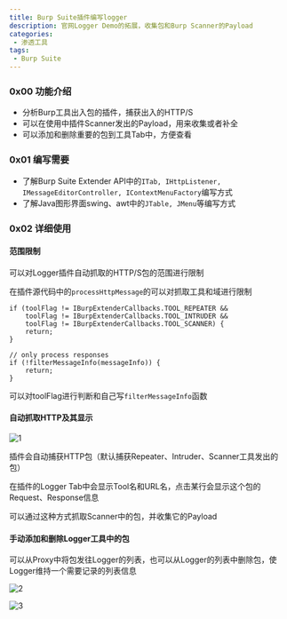 ```yaml
---
title: Burp Suite插件编写logger
description: 官网Logger Demo的拓展，收集包和Burp Scanner的Payload
categories:
 - 渗透工具
tags:
 - Burp Suite
---
```


### 0x00 功能介绍
* 分析Burp工具出入包的插件，捕获出入的HTTP/S
* 可以在使用中插件Scanner发出的Payload，用来收集或者补全
* 可以添加和删除重要的包到工具Tab中，方便查看

### 0x01 编写需要
* 了解Burp Suite Extender API中的`ITab, IHttpListener, IMessageEditorController, IContextMenuFactory`编写方式
* 了解Java图形界面swing、awt中的`JTable, JMenu`等编写方式

### 0x02 详细使用
#### 范围限制
可以对Logger插件自动抓取的HTTP/S包的范围进行限制

在插件源代码中的`processHttpMessage`的可以对抓取工具和域进行限制
```
if (toolFlag != IBurpExtenderCallbacks.TOOL_REPEATER &&
    toolFlag != IBurpExtenderCallbacks.TOOL_INTRUDER &&
    toolFlag != IBurpExtenderCallbacks.TOOL_SCANNER) {
    return;
}

// only process responses
if (!filterMessageInfo(messageInfo)) {
    return;
}
```

可以对toolFlag进行判断和自己写`filterMessageInfo`函数

#### 自动抓取HTTP及其显示
![1](https://milkfr.github.io/assets/images/posts/2018-05-21-burp-extender-logger/1.png)

插件会自动捕获HTTP包（默认捕获Repeater、Intruder、Scanner工具发出的包）

在插件的Logger Tab中会显示Tool名和URL名，点击某行会显示这个包的Request、Response信息

可以通过这种方式抓取Scanner中的包，并收集它的Payload

#### 手动添加和删除Logger工具中的包
可以从Proxy中将包发往Logger的列表，也可以从Logger的列表中删除包，使Logger维持一个需要记录的列表信息

![2](https://milkfr.github.io/assets/images/posts/2018-05-21-burp-extender-logger/2.png)

![3](https://milkfr.github.io/assets/images/posts/2018-05-21-burp-extender-logger/3.png)